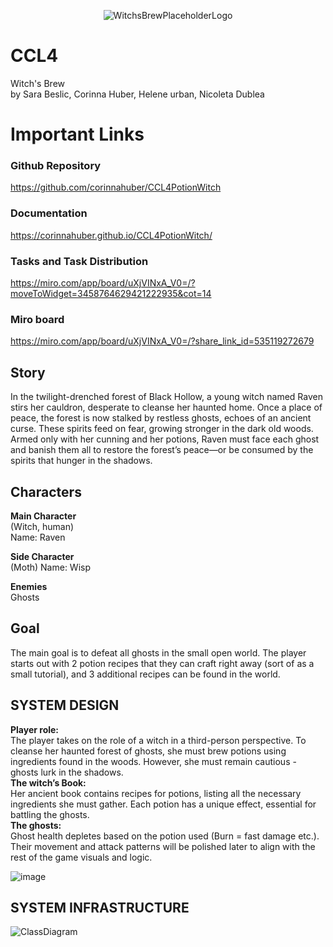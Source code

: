 <p align="center">
  <img src="https://github.com/user-attachments/assets/062db6f0-c532-4d08-8a12-d0c5258b44da" alt="WitchsBrewPlaceholderLogo">
</p>


# CCL4
Witch's Brew
<br>
by Sara Beslic, Corinna Huber, Helene urban, Nicoleta Dublea

# Important Links
### Github Repository
https://github.com/corinnahuber/CCL4PotionWitch

### Documentation
https://corinnahuber.github.io/CCL4PotionWitch/

### Tasks and Task Distribution
https://miro.com/app/board/uXjVINxA_V0=/?moveToWidget=3458764629421222935&cot=14

### Miro board
https://miro.com/app/board/uXjVINxA_V0=/?share_link_id=535119272679

## Story
In the twilight-drenched forest of Black Hollow, a young witch named Raven stirs her cauldron, desperate to cleanse her haunted home. 
Once a place of peace, the forest is now stalked by restless ghosts, echoes of an ancient curse. These spirits feed on fear, growing stronger in the dark old woods.
 Armed only with her cunning and her potions, Raven must face each ghost and banish them all to restore the forest’s peace—or be consumed by the spirits that hunger in the shadows.

## Characters
**Main Character**
<br>
(Witch, human)
<br>
Name: Raven

**Side Character**
<br>
(Moth) Name: Wisp

**Enemies**
<br>
Ghosts

## Goal
The main goal is to defeat all ghosts in the small open world. The player starts out with 2 potion recipes that they can craft right away (sort of as a small tutorial), 
and 3 additional recipes can be found in the world.

## SYSTEM DESIGN
**Player role:**
<br>
The player takes on the role of a witch in a third-person perspective. To cleanse her haunted forest of ghosts, 
she must brew potions using ingredients found in the woods. 
However, she must remain cautious - ghosts lurk in the shadows.
<br>
**The witch’s Book:**
<br>
Her ancient book contains recipes for potions, listing all the necessary ingredients she must gather. 
Each potion has a unique effect, essential for battling the ghosts.
<br>
**The ghosts:**
<br>
Ghost health depletes based on the potion used (Burn = fast damage etc.). 
Their movement and attack patterns will be polished later to align with the rest of the game visuals and logic.

![image](https://github.com/user-attachments/assets/f6d642a0-3300-4ea4-8d5d-6f794bae8cf6)

## SYSTEM INFRASTRUCTURE
![ClassDiagram](https://github.com/user-attachments/assets/926b4e39-fdb8-4a14-94c6-d99f7624ed8c)

